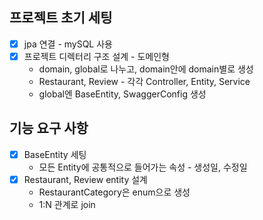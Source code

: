 ## 프로젝트 초기 세팅
- [x] jpa 연결 - mySQL 사용
- [x] 프로젝트 디렉터리 구조 설계 - 도메인형
  - domain, global로 나누고, domain안에 domain별로 생성
  - Restaurant, Review - 각각 Controller, Entity, Service
  - global엔 BaseEntity, SwaggerConfig 생성

## 기능 요구 사항
- [x] BaseEntity 세팅
  - 모든 Entity에 공통적으로 들어가는 속성 - 생성일, 수정일
- [x] Restaurant, Review entity 설계
  - RestaurantCategory은 enum으로 생성
  - 1:N 관계로 join